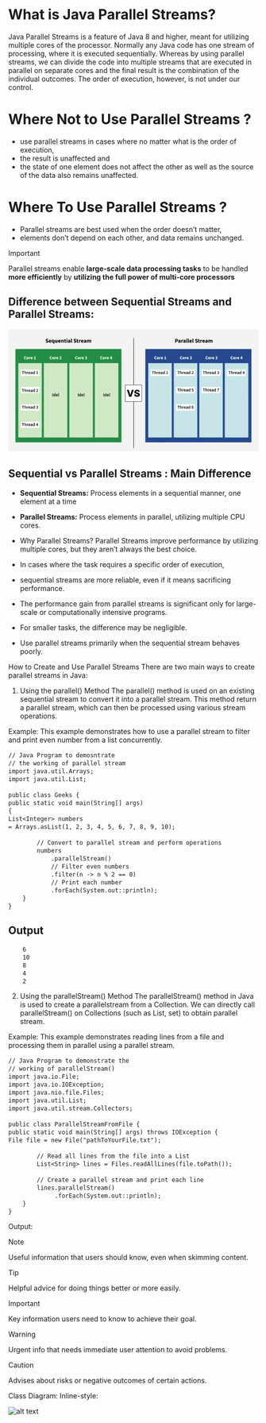 # What is Java Parallel Streams?
Java Parallel Streams is a feature of Java 8 and higher, meant for utilizing multiple cores of the processor. 
Normally any Java code has one stream of processing, where it is executed sequentially. 
Whereas by using parallel streams, we can divide the code into multiple streams that are executed in parallel 
on separate cores and the final result is the combination of the individual outcomes. 
The order of execution, however, is not under our control.

# Where **Not to Use** Parallel Streams ?
* use parallel streams in cases where no matter what is the order of execution, 
* the result is unaffected and 
* the state of one element does not affect the other as well as the source of the data also remains unaffected. 

# Where **To Use** Parallel Streams ?
* Parallel streams are best used when the order doesn’t matter, 
* elements don’t depend on each other, and data remains unchanged.

> [!IMPORTANT]
> Parallel streams enable **large-scale data processing tasks** to be handled **more efficiently** 
> by **utilizing the full power of multi-core processors**

## Difference between Sequential Streams and Parallel Streams:

![alt text](./images/sequential_Vs_parallel_stream_processing.png "Difference between Sequential Streams and Parallel Streams")


## Sequential vs Parallel Streams : Main Difference
* **Sequential Streams:** Process elements in a sequential manner, one element at a time
* **Parallel Streams:** Process elements in parallel, utilizing multiple CPU cores.

* Why Parallel Streams?
Parallel Streams improve performance by utilizing multiple cores, but they aren’t always the best choice. 
* In cases where the task requires a specific order of execution, 
* sequential streams are more reliable, even if it means sacrificing performance. 
* The performance gain from parallel streams is significant only for large-scale or computationally intensive programs. 
* For smaller tasks, the difference may be negligible. 
* Use parallel streams primarily when the sequential stream behaves poorly.


How to Create and Use Parallel Streams
There are two main ways to create parallel streams in Java:

1. Using the parallel() Method
   The parallel() method is used on an existing sequential stream to convert it into a parallel stream. This method return a parallel stream, which can then be processed using various stream operations.

Example: This example demonstrates how to use a parallel stream to filter and print even number from a list concurrently.

    // Java Program to demosntrate
    // the working of parallel stream
    import java.util.Arrays;
    import java.util.List;
    
    public class Geeks {
    public static void main(String[] args)
    {
    List<Integer> numbers
    = Arrays.asList(1, 2, 3, 4, 5, 6, 7, 8, 9, 10);
    
            // Convert to parallel stream and perform operations
            numbers
                .parallelStream()
                // Filter even numbers
                .filter(n -> n % 2 == 0)
                // Print each number
                .forEach(System.out::println);
        }
    }

## Output
        6
        10
        8
        4
        2


2. Using the parallelStream() Method
   The parallelStream() method in Java is used to create a parallelstream from a Collection. We can directly call parallelStream() on Collections (such as List, set) to obtain parallel stream.

Example: This example demonstrates reading lines from a file and processing them in parallel using a parallel stream.


    // Java Program to demonstrate the
    // working of parallelStream()
    import java.io.File;
    import java.io.IOException;
    import java.nio.file.Files;
    import java.util.List;
    import java.util.stream.Collectors;
    
    public class ParallelStreamFromFile {
    public static void main(String[] args) throws IOException {
    File file = new File("pathToYourFile.txt");
    
            // Read all lines from the file into a List
            List<String> lines = Files.readAllLines(file.toPath());
    
            // Create a parallel stream and print each line
            lines.parallelStream()
                 .forEach(System.out::println);
        }
    }
Output:


> [!NOTE]
> Useful information that users should know, even when skimming content.

> [!TIP]
> Helpful advice for doing things better or more easily.

> [!IMPORTANT]
> Key information users need to know to achieve their goal.

> [!WARNING]
> Urgent info that needs immediate user attention to avoid problems.

> [!CAUTION]
> Advises about risks or negative outcomes of certain actions.


Class Diagram:
Inline-style:

![alt text](https://github.com/vishal637yadav/DesignPatterns/blob/master/src/common/images/Composite-Class-Diagram.jpg "Logo Title Composite Design Pattern")

